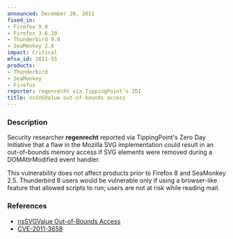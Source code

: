 ```yaml
---
announced: December 20, 2011
fixed_in:
- Firefox 9.0
- Firefox 3.6.28
- Thunderbird 9.0
- SeaMonkey 2.6
impact: Critical
mfsa_id: 2011-55
products:
- Thunderbird
- SeaMonkey
- Firefox
reporter: regenrecht via TippingPoint's ZDI
title: nsSVGValue out-of-bounds access
---
```


<h3>Description</h3>

<p>Security researcher <strong>regenrecht</strong> reported via
TippingPoint's Zero Day Initiative that a flaw in the Mozilla SVG
implementation could result in an out-of-bounds memory access if
SVG elements were removed during a DOMAttrModified event handler.
</p>

<p>This vulnerability does not affect products prior to Firefox 8
and SeaMonkey 2.5. Thunderbird 8 users would be vulnerable only if
using a browser-like feature that allowed scripts to run; users
are not at risk while reading mail.
</p>

<h3>References</h3>

<ul>
  <li><a href="https://bugzilla.mozilla.org/show_bug.cgi?id=708186">
      nsSVGValue Out-of-Bounds Access</a></li>
  <li><a href="http://cve.mitre.org/cgi-bin/cvename.cgi?name=CVE-2011-3658" class="ex-ref">CVE-2011-3658</a></li>
</ul>


